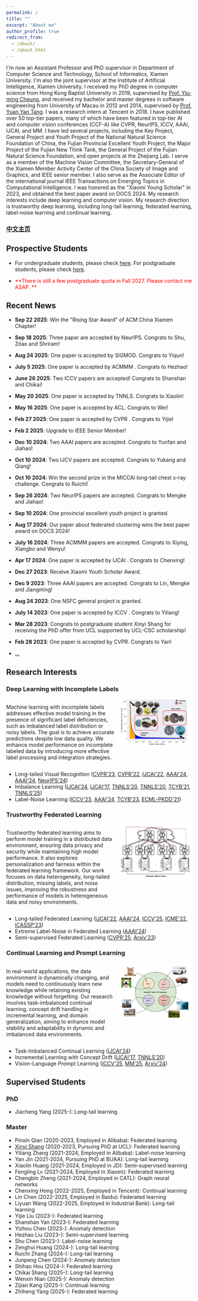 ```yaml
---
permalink: /
title: ""
excerpt: "About me"
author_profile: true
redirect_from:
  - /about/
  - /about.html
---
```


I'm now an Assistant Professor and PhD supervisor in Department of Computer Science and Technology, School of Informatics, Xiamen University. I'm also the joint supervisor at the Institute of Artificial Intelligence, Xiamen University. I received my PhD degree in computer science from Hong Kong Baptist University in 2019, supervised by [Prof. Yiu-ming Cheung](http://www.comp.hkbu.edu.hk/~ymc/), and received my bachelor and master degrees in software engineering from University of Macau in 2012 and 2014, supervised by [Prof. Yuan Yan Tang](https://www.fst.um.edu.mo/personal/yytang/). I was a research intern at Tencent in 2018. I have published over 50 top-tier papers, many of which have been featured in top-tier AI and computer vision conferences (CCF-A) like CVPR, NeurIPS, ICCV, AAAI, IJCAI, and MM. I have led several projects, including the Key Project, General Project and Youth Project of the National Natural Science Foundation of China, the Fujian Provincial Excellent Youth Project, the Major Project of the Fujian New Think Tank, the General Project of the Fujian Natural Science Foundation, and open projects at the Zhejiang Lab. I serve as a member of the Machine Vision Committee, the Secretary-General of the Xiamen Member Activity Center of the China Society of Image and Graphics, and IEEE senior member. I also serve as the Associate Editor of the international journal IEEE Transactions on Emerging Topics in Computational Intelligence. I was honored as the "Xiaomi Young Scholar" in 2023, and obtained the best paper award on DOCS 2024. My research interests include deep learning and computer vision. My research direction is trustworthy deep learning, including long-tail learning, federated learning, label-noise learning and continual learning.

### [中文主页](http://jasonyanglu.github.io/about_cn)

## Prospective Students

* For undergraduate students, please check [here](http://jasonyanglu.github.io/undergraduate). For postgraduate students, please check [here](http://jasonyanglu.github.io/postgraduate).

* <span style="color:red">**There is still a few postgraduate quota in Fall 2027. Please contact me ASAP. **</span>


## Recent News
* **Sep 22 2025**: Win the "Rising Star Award" of ACM China Xiamen Chapter!
* **Sep 18 2025**: Three paper are accepted by NeurIPS. Congrats to Shu, Zitao and Shriram!
* **Aug 24 2025**: One paper is accepted by SIGMOD. Congrats to Yiqun!
* **July 5 2025**: One paper is accepted by ACMMM . Congrats to Hezhao!
* **June 26 2025**: Two ICCV papers are accepted! Congrats to Shanshan and Chikai!
* **May 20 2025**: One paper is accepted by TNNLS. Congrats to Xiaolin!
* **May 16 2025**: One paper is accepted by ACL. Congrats to Wei!
* **Feb 27 2025**: One paper is accepted by CVPR . Congrats to Yijie!
* **Feb 2 2025**: Upgrade to IEEE Senior Member!
* **Dec 10 2024**: Two AAAI papers are accepted. Congrats to Yunfan and Jiahao!
* **Oct 10 2024**: Two IJCV papers are accepted. Congrats to Yukang and Qiang!
* **Oct 10 2024**: Win the second prize in the MICCAI long-tail chest x-ray challenge. Congrats to Ruichi!
* **Sep 26 2024**: Two NeurIPS papers are accepted. Congrats to Mengke and Jiahao!
* **Sep 10 2024**: One provincial excellent youth project is granted.
* **Aug 17 2024**: Our paper about federated clustering wins the best paper award on DOCS 2024!
* **July 16 2024**: Three ACMMM papers are accepted. Congrats to Xiying, Xiangbo and Wenyu!
* **Apr 17 2024**: One paper is accepted by IJCAI . Congrats to Chenxing!
* **Dec 27 2023**: Receive Xiaomi Youth Scholar Award.
* **Dec 9 2023**: Three AAAI papers are accepted. Congrats to Lin, Mengke and Jiangming!
* **Aug 24 2023**: One NSFC general project is granted.
* **July 14 2023**: One paper is accepted by ICCV . Congrats to Yiliang!
* **Mar 28 2023**: Congrats to postgraduate student Xinyi Shang for receiving the PhD offer from UCL supported by UCL-CSC scholarship!
* **Feb 28 2023**: One paper is accepted by CVPR. Congrats to Yan!

* [...](http://jasonyanglu.github.io/archieved_news)

## Research Interests

### Deep Learning with Incomplete Labels

<div style="display: flex; align-items: flex-start;">  
    <div style="flex: 1;">         
        <p>             
    Machine learning with incomplete labels addresses effective model training in the presence of significant label deficiencies, such as imbalanced label distribution or noisy labels. The goal is to achieve accurate predictions despite low data quality. We enhance model performance on incomplete labeled data by introducing more effective label processing and integration strategies.     
        </p>     
    </div>     
    <img src="./images/machine_learning_with_incomplete_labels.jpg" style="width: 40%; margin-left: 10px;">
</div>


- Long-tailed Visual Recognition ([CVPR'23](https://openaccess.thecvf.com/content/CVPR2023/html/Jin_Long-Tailed_Visual_Recognition_via_Self-Heterogeneous_Integration_With_Knowledge_Excavation_CVPR_2023_paper.html), [CVPR'22](https://openaccess.thecvf.com/content/CVPR2022/html/Li_Long-Tailed_Visual_Recognition_via_Gaussian_Clouded_Logit_Adjustment_CVPR_2022_paper.html), [IJCAI'22](https://www.ijcai.org/proceedings/2022/308), [AAAI'24](https://ojs.aaai.org/index.php/AAAI/article/view/29262), [AAAI'24](https://ojs.aaai.org/index.php/AAAI/article/view/29416), [NeurIPS'24](https://arxiv.org/abs/2410.21042))
- Imbalance Learning ([IJCAI'24](https://arxiv.org/abs/2404.14721), [IJCAI'17](https://www.ijcai.org/Proceedings/2017/0333.pdf), [TNNLS'20](https://ieeexplore.ieee.org/document/8890005), [TNNLS'20](https://ieeexplore.ieee.org/document/8924892), [TCYB'21](https://ieeexplore.ieee.org/document/8725928), [TNNLS'25](https://ieeexplore.ieee.org/document/11027917))
- Label-Noise Learning ([ICCV'23](https://openaccess.thecvf.com/content/ICCV2023/html/Lu_Label-Noise_Learning_with_Intrinsically_Long-Tailed_Data_ICCV_2023_paper.html), [AAAI'24](https://ojs.aaai.org/index.php/AAAI/article/view/29329), [TCYB'23](https://ieeexplore.ieee.org/document/9780248), [ECML-PKDD'21](https://link.springer.com/chapter/10.1007/978-3-030-86523-8_44))

### Trustworthy Federated Learning

<div style="display: flex; align-items: flex-start;">   
    <div style="flex: 1;">         
        <p>             
    Trustworthy federated learning aims to perform model training in a distributed data environment, ensuring data privacy and security while maintaining high model performance. It also explores personalization and fairness within the federated learning framework. Our work focuses on data heterogeneity, long-tailed distribution, missing labels, and noise issues, improving the robustness and performance of models in heterogeneous data and noisy environments.
        </p>     
    </div>     
    <img src="./images/trustworthy_federated_learning.jpg" style="width: 40%; margin-left: 20px;  margin-left: 10px;"> 
</div>


- Long-tailed Federated Learning ([IJCAI'22](https://www.ijcai.org/proceedings/2022/308), [AAAI'24](https://ojs.aaai.org/index.php/AAAI/article/view/29416), [ICCV'25](https://arxiv.org/abs/2503.06916), [ICME'22](https://arxiv.org/abs/2205.00172), [ICASSP'23](https://arxiv.org/abs/2303.15168))
- Extreme Label-Noise in Federated Learning ([AAAI'24](https://ojs.aaai.org/index.php/AAAI/article/view/29329))
- Semi-supervised Federated Learning ([CVPR'25](https://arxiv.org/abs/2503.13227), [Arxiv'23](https://arxiv.org/abs/2303.02445))

### Continual Learning and Prompt Learning

<div style="display: flex; align-items: flex-start;"> 
    <div style="flex: 1;">         
        <p>             
    In real-world applications, the data environment is dynamically changing, and models need to continuously learn new knowledge while retaining existing knowledge without forgetting. Our research involves task-imbalanced continual learning, concept drift handling in incremental learning, and domain generalization, aiming to enhance model stability and adaptability in dynamic and imbalanced data environments.
        </p>     
    </div>     
    <img src="./images/continual_learning_and_prompt_learning.jpg" style="width: 40%; margin-left: 10px;"> 
</div>

- Task-Imbalanced Continual Learning  ([IJCAI'24](https://arxiv.org/abs/2404.14721))
- Incremental Learning with Concept Drift ([IJCAI'17](https://www.ijcai.org/Proceedings/2017/0333.pdf), [TNNLS'20](https://ieeexplore.ieee.org/document/8924892))
- Vision-Language Prompt Learning ([ICCV'25](https://arxiv.org/abs/2503.06901), [MM'25](https://arxiv.org/abs/2504.09828), [Arxiv'24](https://arxiv.org/abs/2404.18758))



## Supervised Students

### PhD

* Jiacheng Yang (2025-): Long-tail learning

### Master

* Pinxin Qian (2020-2023, Employed in Alibaba): Federated learning
* [Xinyi Shang](https://shangxinyi.github.io/) (2020-2023, Pursuing PhD at UCL): Federated learning
* Yiliang Zhang (2021-2024, Employed in Alibaba): Label-noise learning
* Yan Jin (2021-2024, Pursuing PhD at BUAA): Long-tail learning
* Xiaolin Huang (2021-2024, Employed in JD): Semi-supervised learning
* Fengling Lv (2021-2024, Employed in Xiaomi): Federated learning
* Chengbin Zheng (2021-2024, Employed in CATL): Graph neural networks
* Chenxing Hong (2022-2025, Employed in Tencent): Continual learning
* Lin Chen (2022-2025, Employed in Baidu): Federated learning
* Liyuan Wang (2022-2025, Employed in Industrial Bank): Long-tail learning
* Yijie Liu (2023-): Federated learning
* Shanshan Yan (2023-): Federated learning
* Yizhou Chen (2023-): Anomaly detection
* Hezhao Liu (2023-): Semi-supervised learning
* Shu Chen (2023-): Label-noise learning
* Zenghui Huang (2024-): Long-tail learning
* Ruichi Zhang (2024-): Long-tail learning
* Junpeng Chen (2024-): Anomaly detection
* Shihao Hou (2024-): Federated learning
* Chikai Shang (2025-): Long-tail learning
* Wenxin Nian (2025-): Anomaly detection
* Zijian Kang (2025-): Continual learning
* Zhiheng Yang (2025-): Federated learning

